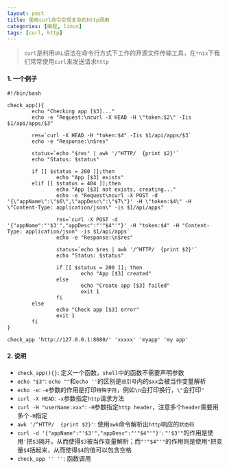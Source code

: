 ```yaml
---
layout: post
title: 使用curl命令实现复杂的http调用
categories: [编程, linux]
tags: [curl, http]
---
```



> `curl`是利用`URL`语法在命令行方式下工作的开源文件传输工具，在`*nix`下我们常常使用`curl`来发送请求`http`

#### 1. 一个例子

```
#!/bin/bash

check_app(){
        echo "Checking app [$3]..."
        echo -e "Request:\ncurl -X HEAD -H \"token:$2\" -Iis $1/api/apps/$3"

        res=`curl -X HEAD -H "token:$4" -Iis $1/api/apps/$3`
        echo -e "Response:\n$res"

        status=`echo "$res" | awk '/^HTTP/  {print $2}'`
        echo "Status: $status"

        if [[ $status = 200 ]];then
                echo "App [$3] exists"
        elif [[ $status = 404 ]];then
                echo "App [$3] not exists, creating..."
                echo -e "Request\ncurl -X POST -d '{\"appName\":\"$6\",\"appDesc\":\"$7\"}' -H \"token:$4\" -H \"Content-Type: application/json\" -is $1/api/apps"

                res=`curl -X POST -d '{"appName":"'$3'","appDesc":"'"$4"'"}' -H "token:$4" -H "Content-Type: application/json" -is $1/api/apps`
                echo -e "Response:\n$res"

                status=`echo $res | awk '/^HTTP/  {print $2}'`
                echo "Status: $status"

                if [[ $status = 200 ]]; then
                        echo "App [$3] created"
                else
                        echo "Create app [$3] failed"
                        exit 1
                fi
        else
                echo "Check app [$3] error"
                exit 1
        fi
}

check_app 'http://127.0.0.1:8080/' 'xxxxx' 'myapp' 'my app'
```

#### 2. 说明

* `check_app(){}`: 定义一个函数，`shell`中的函数不需要声明参数
* `echo "$3"`: `echo ""`和`echo ''`的区别是`双引号`内的`$xx`会被当作变量解析
* `echo -e`: `-e`参数的作用是打印`特殊字符`，例如`\n`会打印换行，`\"`会打印`"`
* `curl -X HEAD`: `-x`参数指定`http`请求方法
* `curl -H "userName:xxx"`: `-H`参数指定`http header`，注意多个`header`需要用多个`-H`指定
* `awk '/^HTTP/  {print $2}'`: 使用`awk`命令解析出`http`响应的`状态码`
* `curl -d '{"appName":"'$3'","appDesc":"'"$4"'"}'`: `"'$3'"`的作用是使用`'`把`$3`隔开，从而使得`$3`被当作变量解析；而`"'"$4"'"`的作用则是使用`"`把变量`$4`括起来，从而使得`$4`的值可以包含空格
* `check_app '' ''`: 函数调用